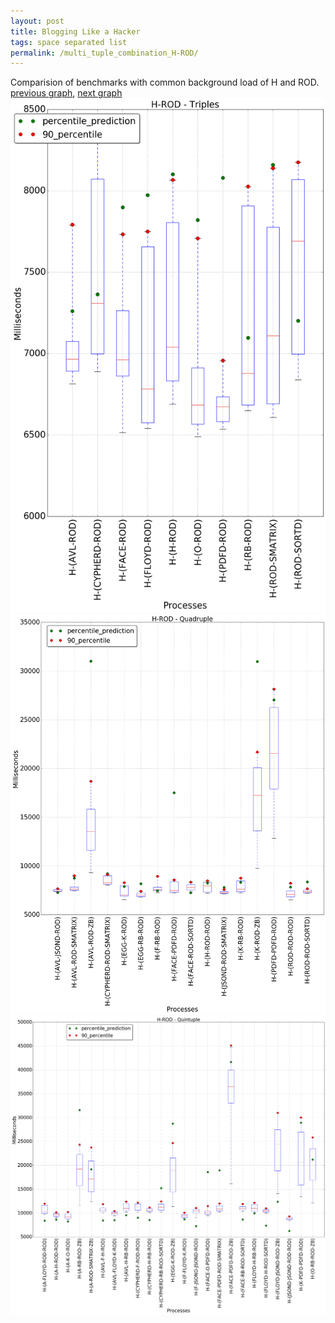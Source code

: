 ```yaml
---
layout: post
title: Blogging Like a Hacker
tags: space separated list
permalink: /multi_tuple_combination_H-ROD/
---
```


Comparision of benchmarks with common background load of H and ROD.
[previous graph](./multi_tuple_combination_H-RB/), [next graph](./multi_tuple_combination_H-SMATRIX/)
<img src="./images/triple/H/H-ROD_box.png" alt="graph figure"><img src="./images/quadruple/H/H-ROD_box.png" alt="graph figure"><img src="./images/quintuple/H/H-ROD_box.png" alt="graph figure">